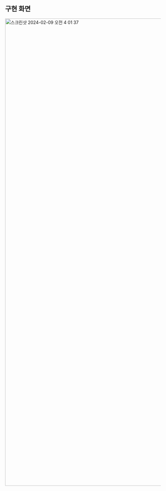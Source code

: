 ## 구현 화면

<img width="1512" alt="스크린샷 2024-02-09 오전 4 01 37" src="https://github.com/wlstmd/GBSW-Discord-Bot/assets/127307160/11e27d39-a828-4633-8fab-147d333d6c27">
